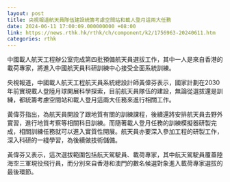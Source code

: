 ```yaml
---
layout: post
title: 央視報道航天員隊伍建設統籌考慮空間站和載人登月這兩大任務
date: 2024-06-11 17:00:09.000000000 +08:00
link: https://news.rthk.hk/rthk/ch/component/k2/1756963-20240611.htm
categories: rthk
---
```


中國載人航天工程辦公室完成第四批預備航天員選拔工作，其中一人是來自香港的載荷專家，將進入中國航天員科研訓練中心接受全面系統訓練。

央視報道，中國載人航天工程航天員系統總設計師黃偉芬表示，國家計劃在2030年前實現載人登陸月球開展科學探索，目前航天員隊伍的建設，無論從選拔還是訓練，都統籌考慮空間站和載人登月這兩大任務來進行相關工作。

黃偉芬指出，為航天員開設了跟地質有關的訓練課程，後續還將安排航天員去野外實習，進行地質考察等相關科目訓練。而隨著載人登月任務的訓練模擬器研製完成，相關訓練任務就可以進入實質性開展。航天員亦要深入參加工程的研製工作，深入科研的一綫學習，為後續做技術儲備。

黃偉芬又表示，這次選拔範圍包括航天駕駛員、載荷專家，其中航天駕駛員覆蓋陸海空三軍現役飛行員，而分別來自香港和澳門的數名候選對象進入載荷專家選拔的最後環節。

